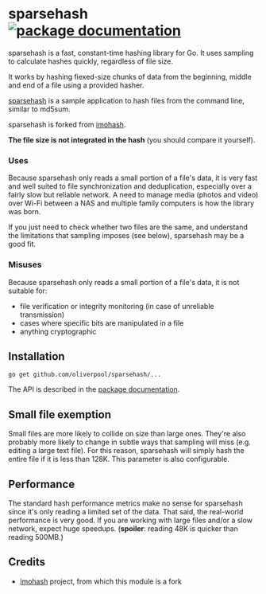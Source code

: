 # sparsehash [![package documentation](https://godoc.org/github.com/oliverpool/sparsehash?status.svg)](https://pkg.go.dev/github.com/oliverpool/sparsehash)

sparsehash is a fast, constant-time hashing library for Go. It uses sampling to calculate hashes quickly, regardless of file size.

It works by hashing fiexed-size chunks of data from the beginning, middle and end of a file using a provided hasher.

[sparsehash](https://github.com/oliverpool/sparsehash/blob/master/cmd/sparsehash/main.go) is
a sample application to hash files from the command line, similar to md5sum.

sparsehash is forked from [imohash](https://github.com/kalafut/imohash).

**The file size is not integrated in the hash** (you should compare it yourself).

### Uses

Because sparsehash only reads a small portion of a file's data, it is very fast and
well suited to file synchronization and deduplication, especially over a fairly
slow but reliable network. A need to manage media (photos and video) over Wi-Fi between a NAS
and multiple family computers is how the library was born.

If you just need to check whether two files are the same, and understand the
limitations that sampling imposes (see below), sparsehash may be a good fit.

### Misuses

Because sparsehash only reads a small portion of a file's data, it is not suitable
for:

- file verification or integrity monitoring (in case of unreliable transmission)
- cases where specific bits are manipulated in a file
- anything cryptographic

## Installation

`go get github.com/oliverpool/sparsehash/...`

The API is described in the [package documentation](https://pkg.go.dev/github.com/oliverpool/sparsehash).


## Small file exemption
Small files are more likely to collide on size than large ones. They're also
probably more likely to change in subtle ways that sampling will miss (e.g.
editing a large text file). For this reason, sparsehash will simply hash the entire
file if it is less than 128K. This parameter is also configurable.

## Performance
The standard hash performance metrics make no sense for sparsehash since it's only
reading a limited set of the data. That said, the real-world performance is
very good. If you are working with large files and/or a slow network,
expect huge speedups. (**spoiler**: reading 48K is quicker than reading 500MB.)

## Credits
*  [imohash](https://github.com/kalafut/imohash) project, from which this module is a fork
